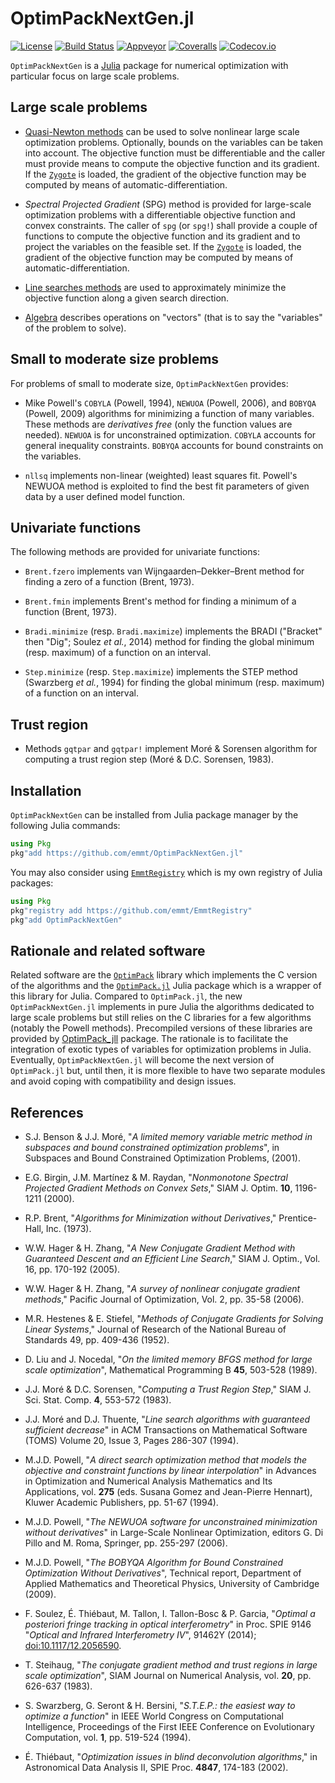# OptimPackNextGen.jl

[![License][license-img]][license-url]
[![Build Status][travis-img]][travis-url]
[![Appveyor][appveyor-img]][appveyor-url]
[![Coveralls][coveralls-img]][coveralls-url]
[![Codecov.io][codecov-img]][codecov-url]


`OptimPackNextGen` is a [Julia](http://julialang.org/) package for numerical
optimization with particular focus on large scale problems.


## Large scale problems

* [Quasi-Newton methods](doc/quasinewton.md) can be used to solve nonlinear
  large scale optimization problems. Optionally, bounds on the variables can be
  taken into account.  The objective function must be differentiable and the
  caller must provide means to compute the objective function and its gradient.
  If the [`Zygote`](https://github.com/FluxML/Zygote.jl) is loaded, the
  gradient of the objective function may be computed by means of
  automatic-differentiation.

* *Spectral Projected Gradient* (SPG) method is provided for large-scale
  optimization problems with a differentiable objective function and convex
  constraints.  The caller of `spg` (or `spg!`) shall provide a couple of
  functions to compute the objective function and its gradient and to project
  the variables on the feasible set.  If the
  [`Zygote`](https://github.com/FluxML/Zygote.jl) is loaded, the gradient of
  the objective function may be computed by means of automatic-differentiation.

* [Line searches methods](doc/linesearches.md) are used to approximately
  minimize the objective function along a given search direction.

* [Algebra](doc/algebra.md) describes operations on "vectors" (that is to say
  the "variables" of the problem to solve).


## Small to moderate size problems

For problems of small to moderate size, `OptimPackNextGen` provides:

* Mike Powell's `COBYLA` (Powell, 1994), `NEWUOA` (Powell, 2006), and
  `BOBYQA` (Powell, 2009) algorithms for minimizing a function of many
  variables.  These methods are *derivatives free* (only the function values
  are needed).  `NEWUOA` is for unconstrained optimization.  `COBYLA`
  accounts for general inequality constraints.  `BOBYQA` accounts for bound
  constraints on the variables.

* `nllsq` implements non-linear (weighted) least squares fit. Powell's NEWUOA
  method is exploited to find the best fit parameters of given data by a user
  defined model function.


## Univariate functions

The following methods are provided for univariate functions:

* `Brent.fzero` implements van Wijngaarden–Dekker–Brent method for finding a
  zero of a function (Brent, 1973).

* `Brent.fmin` implements Brent's method for finding a minimum of a function
  (Brent, 1973).

* `Bradi.minimize` (resp. `Bradi.maximize`) implements the BRADI ("Bracket"
  then "Dig"; Soulez *et al.*, 2014) method for finding the global minimum
  (resp. maximum) of a function on an interval.

* `Step.minimize` (resp. `Step.maximize`) implements the STEP method (Swarzberg
  *et al.*, 1994) for finding the global minimum (resp. maximum) of a function
  on an interval.


## Trust region

* Methods `gqtpar` and `gqtpar!` implement Moré & Sorensen algorithm for
  computing a trust region step (Moré & D.C. Sorensen, 1983).


## Installation

`OptimPackNextGen` can be installed from Julia package manager by the following
Julia commands:

```julia
using Pkg
pkg"add https://github.com/emmt/OptimPackNextGen.jl"
```

You may also consider using
[`EmmtRegistry`](https://github.com/emmt/EmmtRegistry) which is my own registry
of Julia packages:

```julia
using Pkg
pkg"registry add https://github.com/emmt/EmmtRegistry"
pkg"add OptimPackNextGen"
```


## Rationale and related software

Related software are the [`OptimPack`](https://github.com/emmt/OptimPack)
library which implements the C version of the algorithms and the
[`OptimPack.jl`](https://github.com/emmt/OptimPack.jl) Julia package which is a
wrapper of this library for Julia.  Compared to `OptimPack.jl`, the new
`OptimPackNextGen.jl` implements in pure Julia the algorithms dedicated to
large scale problems but still relies on the C libraries for a few algorithms
(notably the Powell methods).  Precompiled versions of these libraries are
provided by
[OptimPack_jll](https://github.com/JuliaBinaryWrappers/OptimPack_jll.jl)
package.  The rationale is to facilitate the integration of exotic types of
variables for optimization problems in Julia.  Eventually,
`OptimPackNextGen.jl` will become the next version of `OptimPack.jl` but, until
then, it is more flexible to have two separate modules and avoid coping with
compatibility and design issues.


## References

* S.J. Benson & J.J. Moré, "*A limited memory variable metric method in
  subspaces and bound constrained optimization problems*", in Subspaces and
  Bound Constrained Optimization Problems, (2001).

* E.G. Birgin, J.M. Martínez & M. Raydan, "*Nonmonotone Spectral Projected
  Gradient Methods on Convex Sets*," SIAM J. Optim. **10**, 1196-1211 (2000).

* R.P. Brent, "*Algorithms for Minimization without Derivatives*,"
  Prentice-Hall, Inc. (1973).

* W.W. Hager & H. Zhang, "*A New Conjugate Gradient Method with Guaranteed
  Descent and an Efficient Line Search*," SIAM J. Optim., Vol. 16, pp. 170-192
  (2005).

* W.W. Hager & H. Zhang, "*A survey of nonlinear conjugate gradient methods*,"
  Pacific Journal of Optimization, Vol. 2, pp. 35-58 (2006).

* M.R. Hestenes & E. Stiefel, "*Methods of Conjugate Gradients for Solving
  Linear Systems*," Journal of Research of the National Bureau of Standards 49,
  pp. 409-436 (1952).

* D. Liu and J. Nocedal, "*On the limited memory BFGS method for large scale
  optimization*", Mathematical Programming B **45**, 503-528 (1989).

* J.J. Moré & D.C. Sorensen, "*Computing a Trust Region Step*," SIAM
  J. Sci. Stat. Comp. **4**, 553-572 (1983).

* J.J. Moré and D.J. Thuente, "*Line search algorithms with guaranteed
  sufficient decrease*" in ACM Transactions on Mathematical Software (TOMS)
  Volume 20, Issue 3, Pages 286-307 (1994).

* M.J.D. Powell, "*A direct search optimization method that models the
  objective and constraint functions by linear interpolation*" in Advances in
  Optimization and Numerical Analysis Mathematics and Its Applications,
  vol. **275** (eds. Susana Gomez and Jean-Pierre Hennart), Kluwer Academic
  Publishers, pp. 51-67 (1994).

* M.J.D. Powell, "*The NEWUOA software for unconstrained minimization without
  derivatives*" in Large-Scale Nonlinear Optimization, editors G. Di Pillo and
  M. Roma, Springer, pp. 255-297 (2006).

* M.J.D. Powell, "*The BOBYQA Algorithm for Bound Constrained Optimization
  Without Derivatives*",  Technical report, Department of Applied Mathematics
  and Theoretical Physics, University of Cambridge (2009).

* F. Soulez, É. Thiébaut, M. Tallon, I. Tallon-Bosc & P. Garcia, "*Optimal a
  posteriori fringe tracking in optical interferometry*" in Proc. SPIE 9146
  "*Optical and Infrared Interferometry IV*", 91462Y (2014);
  [doi:10.1117/12.2056590](http://dx.doi.org/10.1117/12.2056590).

* T. Steihaug, "*The conjugate gradient method and trust regions in large scale
  optimization*", SIAM Journal on Numerical Analysis, vol. **20**, pp. 626-637
  (1983).

* S. Swarzberg, G. Seront & H. Bersini, "*S.T.E.P.: the easiest way to optimize
  a function*" in IEEE World Congress on Computational Intelligence,
  Proceedings of the First IEEE Conference on Evolutionary Computation,
  vol. **1**, pp. 519-524 (1994).

* É. Thiébaut, "*Optimization issues in blind deconvolution algorithms*," in
  Astronomical Data Analysis II, SPIE Proc. **4847**, 174-183 (2002).

[doc-stable-img]: https://img.shields.io/badge/docs-stable-blue.svg
[doc-stable-url]: https://emmt.github.io/OptimPackNextGen.jl/stable

[doc-dev-img]: https://img.shields.io/badge/docs-dev-blue.svg
[doc-dev-url]: https://emmt.github.io/OptimPackNextGen.jl/dev

[license-url]: ./LICENSE.md
[license-img]: http://img.shields.io/badge/license-MIT-brightgreen.svg?style=flat

[travis-img]: https://travis-ci.org/emmt/OptimPackNextGen.jl.svg?branch=master
[travis-url]: https://travis-ci.org/emmt/OptimPackNextGen.jl

[appveyor-img]: https://ci.appveyor.com/api/projects/status/github/emmt/OptimPackNextGen.jl?branch=master
[appveyor-url]: https://ci.appveyor.com/project/emmt/OptimPackNextGen-jl/branch/master

[coveralls-img]: https://coveralls.io/repos/emmt/OptimPackNextGen.jl/badge.svg?branch=master&service=github
[coveralls-url]: https://coveralls.io/github/emmt/OptimPackNextGen.jl?branch=master

[codecov-img]: http://codecov.io/github/emmt/OptimPackNextGen.jl/coverage.svg?branch=master
[codecov-url]: http://codecov.io/github/emmt/OptimPackNextGen.jl?branch=master
